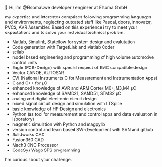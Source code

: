 👋 Hi, I’m @ElsomaUwe
developer / engineer at Elsoma GmbH

my expertise and interestes comprises following programming languages and environments,
neglecting outdated stuff like Pascal, doors, Innovator, PVCS, AVR Assembler.
Based on this experience i try to meet your expectations and to solve your individual
technical problem.
- Matlab, Simulink, Stateflow for system design and evalutation
- Code generation with TargetLink and Matlab Coder
- scilab
- model based engineering and programming of high volume automotive control units
- Eagle (PCB-Design) with special respect of EMC compatible design
- Vector CANOE, AUTOSAR
- CVI (National Instruments C for Measurement and Instrumentation Apps)
- C and C++ for µC
- enhanced knowledge of AVR and ARM Cortex M0+,M3,M4 µC
- enhanced knowledge of SAMD21, SAMD51, STM32 µC
- analog and digital electronic circuit design
- mixed signal circuit design and simulation with LTSpice
- basic knowledge of HF-Design and electronics
- Python (as tool for measurement and control apps and data evaluation in laboratory)
- magnetic simulation with Python and magpylib
- version control and team based SW-development with SVN and github
- Solidworks CAD
- Fusion360 CAD
- Mach3 CNC Processor
- CodeSys Wago SPS programming

I'm curious about your challenge.
<!---
ElsomaUwe/ElsomaUwe is a ✨ special ✨ repository because its `README.md` (this file) appears on your GitHub profile.
You can click the Preview link to take a look at your changes.
--->
